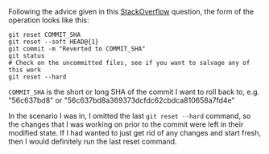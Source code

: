Following the advice given in this [StackOverflow](https://stackoverflow.com/questions/14243089/git-move-head-back-to-a-previous-commit) question, the form of the operation looks like this:

    git reset COMMIT_SHA
    git reset --soft HEAD@{1}
    git commit -m "Reverted to COMMIT_SHA"
    git status
    # Check on the uncommitted files, see if you want to salvage any of this work
    git reset --hard

`COMMIT_SHA` is the short or long SHA of the commit I want to roll back to, e.g. "56c637bd8" or "56c637bd8a369373dcfdc62cbdca810658a7fd4e"

In the scenario I was in, I omitted the last `git reset --hard` command, so the changes that I was working on prior to the commit were left in their modified state. If I had wanted to just get rid of any changes and start fresh, then I would definitely run the last reset command.